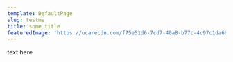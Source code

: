 ```yaml
---
template: DefaultPage
slug: testme
title: some title
featuredImage: 'https://ucarecdn.com/f75e51d6-7cd7-40a8-b77c-4c97c1da69f9/-/preview/'
---
```

text here
